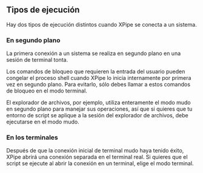 ## Tipos de ejecución

Hay dos tipos de ejecución distintos cuando XPipe se conecta a un sistema.

### En segundo plano

La primera conexión a un sistema se realiza en segundo plano en una sesión de terminal tonta.

Los comandos de bloqueo que requieren la entrada del usuario pueden congelar el proceso shell cuando XPipe lo inicia internamente por primera vez en segundo plano. Para evitarlo, sólo debes llamar a estos comandos de bloqueo en el modo terminal.

El explorador de archivos, por ejemplo, utiliza enteramente el modo mudo en segundo plano para manejar sus operaciones, así que si quieres que tu entorno de script se aplique a la sesión del explorador de archivos, debe ejecutarse en el modo mudo.

### En los terminales

Después de que la conexión inicial de terminal mudo haya tenido éxito, XPipe abrirá una conexión separada en el terminal real. Si quieres que el script se ejecute al abrir la conexión en un terminal, elige el modo terminal.
